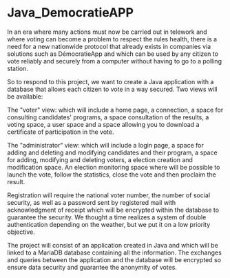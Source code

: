 # Java_DemocratieAPP
In an era where many actions must now be carried out in telework and where voting can become a problem to respect the rules health, there is a need for a new nationwide protocol that already exists in companies via solutions such as DémocratieApp and which can be used by any citizen to vote reliably and securely from a computer without having to go to a polling station. 

So to respond to this project, we want to create a Java application with a database that allows each citizen to vote in a way secured. Two views will be available: 

The "voter" view: which will include a home page, a connection, a space for consulting candidates' programs, a space consultation of the results, a voting space, a user space and a space allowing you to download a certificate of participation in the vote. 

The "administrator" view: which will include a login page, a space for adding and deleting and modifying candidates and their program, a space for adding, modifying and deleting voters, a election creation and modification space. An election monitoring space where will be possible to launch the vote, follow the statistics, close the vote and then proclaim the result. 

Registration will require the national voter number, the number of social security, as well as a password sent by registered mail with acknowledgment of receipt which will be encrypted within the database to guarantee the security. We thought a time realizes a system of double authentication depending on the weather, but we put it on a low priority objective. 

The project will consist of an application created in Java and which will be linked to a MariaDB database containing all the information. The exchanges and queries between the application and the database will be encrypted so ensure data security and guarantee the anonymity of votes.

